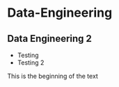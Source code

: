 # Data-Engineering

## Data Engineering 2

* Testing
* Testing 2

This is the beginning of the text
